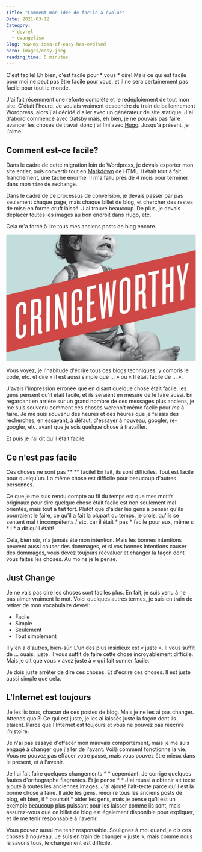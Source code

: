 ```yaml
---
Title: "Comment mon idée de facile a évolué"
Date: 2021-03-12
Category:
  - devrel
  - evangelism
Slug: how-my-idea-of-easy-has-evolved
hero: images/easy.jpeg
reading_time: 5 minutes
---
```


C'est facile! Eh bien, c'est facile pour * vous * dire! Mais ce qui est facile pour moi ne peut pas être facile pour vous, et il ne sera certainement pas facile pour tout le monde.

J'ai fait récemment une refonte complète et le redéploiement de tout mon site. C'était l'heure. Je voulais vraiment descendre du train de ballonnement Wordpress, alors j'ai décidé d'aller avec un générateur de site statique. J'ai d'abord commencé avec Gatsby mais, eh bien, je ne pouvais pas faire avancer les choses de travail donc j'ai fini avec [Hugo](https://gohugo.io). Jusqu'à présent, je l'aime.

## Comment est-ce facile?

Dans le cadre de cette migration loin de Wordpress, je devais exporter mon site entier, puis convertir tout en [Markdown](https://www.markdownguide.org) de HTML. Il était tout à fait franchement, une tâche énorme. Il m'a fallu près de 4 mois pour terminer dans mon `time` de rechange.

Dans le cadre de ce processus de conversion, je devais passer par pas seulement chaque page, mais chaque billet de blog, et chercher des restes de mise en forme cruft laissé. J'ai trouvé beaucoup. De plus, je devais déplacer toutes les images au bon endroit dans Hugo, etc.

Cela m'a forcé à lire tous mes anciens posts de blog encore.

![bébé qui pleure avec la bannière « cringeworthy » à travers elle](images/Cringe.jpg)

Vous voyez, je l'habitude d'écrire tous ces blogs techniques, y compris le code, etc. et dire « il est aussi simple que ... » ou « Il était facile de ... ».

J'avais l'impression erronée que en disant quelque chose était facile, les gens pensent qu'il était facile, et ils seraient en mesure de le faire aussi. En regardant en arrière sur un grand nombre de ces messages plus anciens, je me suis souvenu comment ces choses werenb't même facile pour _me_ à faire. Je me suis souvenu des heures et des heures que je faisais des recherches, en essayant, à défaut, d'essayer à nouveau, googler, re-googler, etc. avant que je sois quelque chose à travailler.

Et puis je l'ai dit qu'il était facile.

## Ce n'est pas facile

Ces choses ne sont pas ** ** facile! En fait, ils sont difficiles. Tout est facile pour quelqu'un. La même chose est difficile pour beaucoup d'autres personnes.

Ce que je me suis rendu compte au fil du temps est que mes motifs originaux pour dire quelque chose était facile est non seulement mal orientés, mais tout à fait tort. Plutôt que d'aider les gens à penser qu'ils pourraient le faire, ce qu'il a fait la plupart du temps, je crois, qu'ils se sentent mal / incompétents / etc. car il était * pas * facile pour eux, même si * I * a dit qu'il était!

Cela, bien sûr, n'a jamais été mon intention. Mais les bonnes intentions peuvent aussi causer des dommages, et si vos bonnes intentions causer des dommages, vous devez toujours réévaluer et changer la façon dont vous faites les choses. Au moins je le pense.

## Just Change

Je ne vais pas dire les choses sont faciles plus. En fait, je suis venu à ne pas aimer vraiment le mot. Voici quelques autres termes, je suis en train de retirer de mon vocabulaire devrel:

- Facile
- Simple
- Seulement
- Tout simplement

Il y'en a d'autres, bien-sûr. L'un des plus insidieux est « juste ». Il vous suffit de ... ouais, juste. Il vous suffit de faire cette chose incroyablement difficile. Mais je dit que vous « avez juste à » qui fait sonner facile.

Je dois juste arrêter de dire ces choses. Et d'écrire ces choses. Il est juste aussi simple que cela.

## L'Internet est toujours

Je les lis tous, chacun de ces postes de blog. Mais je ne les ai pas changer. Attends quoi?! Ce qui est juste, je les ai laissés juste la façon dont ils étaient. Parce que l'Internet est toujours et vous ne pouvez pas réécrire l'histoire.

Je n'ai pas essayé d'effacer mon mauvais comportement, mais je me suis engagé à changer que j'aller de l'avant. Voilà comment fonctionne la vie. Vous ne pouvez pas effacer votre passé, mais vous pouvez être mieux dans le présent, et à l'avenir.

Je l'ai fait faire quelques changements * * cependant. Je corrige quelques fautes d'orthographe flagrantes. Et je pense * * J'ai réussi à obtenir alt texte ajouté à toutes les anciennes images. J'ai ajouté l'alt-texte parce qu'il est la bonne chose à faire. Il aide les gens. réécrire tous les anciens posts de blog, eh bien, il * pourrait * aider les gens, mais je pense qu'il est un exemple beaucoup plus puissant pour les laisser comme ils sont, mais assurez-vous que ce billet de blog est également disponible pour expliquer, et de me tenir responsable à l'avenir.

Vous pouvez aussi me tenir responsable. Soulignez à moi quand je dis ces choses à nouveau. Je suis en train de changer « juste », mais comme nous le savons tous, le changement est difficile.
